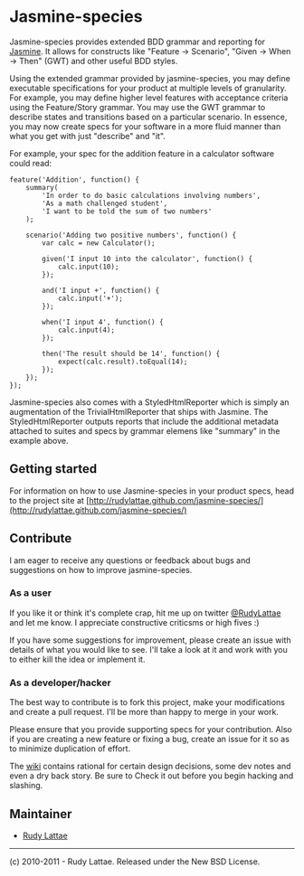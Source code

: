 # Jasmine-species

Jasmine-species provides extended BDD grammar and reporting for 
[Jasmine](http://pivotal.github.com/jasmine). It allows for constructs 
like "Feature -> Scenario", "Given -> When -> Then" (GWT) and other useful BDD styles.

Using the extended grammar provided by jasmine-species, you may define executable 
specifications for your product at multiple levels of granularity. For example, 
you may define higher level features with acceptance criteria using the Feature/Story 
grammar. You may use the GWT grammar to describe states and transitions based on 
a particular scenario. In essence, you may now create specs for your software 
in a more fluid manner than what you get with just "describe" and "it". 

For example, your spec for the addition feature in a calculator software could read:

    feature('Addition', function() {
        summary(
            'In order to do basic calculations involving numbers',
            'As a math challenged student',
            'I want to be told the sum of two numbers'
        );
        
        scenario('Adding two positive numbers', function() {
            var calc = new Calculator();
            
            given('I input 10 into the calculator', function() {
                calc.input(10);
            });
            
            and('I input +', function() {
                calc.input('+');
            });
            
            when('I input 4', function() {
                calc.input(4);
            });
            
            then('The result should be 14', function() {
                expect(calc.result).toEqual(14);
            });
        });
    });

Jasmine-species also comes with a StyledHtmlReporter which is simply an augmentation of the 
TrivialHtmlReporter that ships with Jasmine. The StyledHtmlReporter outputs reports that
include the additional metadata attached to suites and specs by grammar elemens like "summary"
in the example above.
    
## Getting started

For information on how to use Jasmine-species in your product specs, head to the project site at 
[http://rudylattae.github.com/jasmine-species/](http://rudylattae.github.com/jasmine-species/)


## Contribute

I am eager to receive any questions or feedback about bugs and suggestions on how to 
improve jasmine-species.

### As a user

If you like it or think it's complete crap, hit me up on twitter 
[@RudyLattae](http://twitter.com/RudyLattae) and let me know. I appreciate constructive 
criticsms or high fives :)

If you have some suggestions for improvement, please create an issue with details 
of what you would like to see. I'll take a look at it and work with you to either kill 
the idea or implement it.

### As a developer/hacker

The best way to contribute is to fork this project, make your modifications and 
create a pull request. I'll be more than happy to merge in your work.

Please ensure that you provide supporting specs for your contribution. Also if you are 
creating a new feature or fixing a bug, create an issue for it so as to minimize 
duplication of effort.

The [wiki](https://github.com/rudylattae/jasmine-species/wiki) contains rational 
for certain design decisions, some dev notes and even a dry back story. 
Be sure to Check it out before you begin hacking and slashing.


## Maintainer

* [Rudy Lattae](http://bitorb.com)


-----

(c) 2010-2011 - Rudy Lattae. Released under the New BSD License.